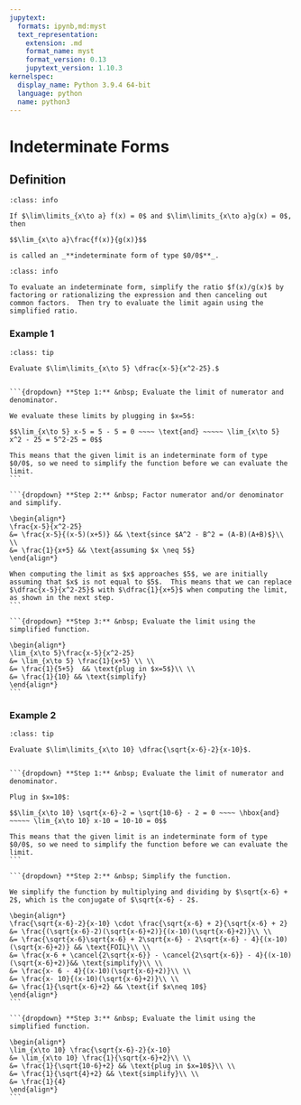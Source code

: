 ```yaml
---
jupytext:
  formats: ipynb,md:myst
  text_representation:
    extension: .md
    format_name: myst
    format_version: 0.13
    jupytext_version: 1.10.3
kernelspec:
  display_name: Python 3.9.4 64-bit
  language: python
  name: python3
---
```

# Indeterminate Forms

## Definition

```{admonition} Definition
:class: info

If $\lim\limits_{x\to a} f(x) = 0$ and $\lim\limits_{x\to a}g(x) = 0$, then 

$$\lim_{x\to a}\frac{f(x)}{g(x)}$$

is called an _**indeterminate form of type $0/0$**_.  
```

```{admonition} How to Evaluate an Indeterminate Form of Type $0/0$
:class: info

To evaluate an indeterminate form, simplify the ratio $f(x)/g(x)$ by factoring or rationalizing the expression and then canceling out common factors.  Then try to evaluate the limit again using the simplified ratio.
```

### Example 1
````{admonition} An indeterminate form involving a rational function
:class: tip

Evaluate $\lim\limits_{x\to 5} \dfrac{x-5}{x^2-25}.$


```{dropdown} **Step 1:** &nbsp; Evaluate the limit of numerator and denominator.

We evaluate these limits by plugging in $x=5$:

$$\lim_{x\to 5} x-5 = 5 - 5 = 0 ~~~~ \text{and} ~~~~~ \lim_{x\to 5} x^2 - 25 = 5^2-25 = 0$$

This means that the given limit is an indeterminate form of type $0/0$, so we need to simplify the function before we can evaluate the limit.
```

```{dropdown} **Step 2:** &nbsp; Factor numerator and/or denominator and simplify.

\begin{align*}
\frac{x-5}{x^2-25}
&= \frac{x-5}{(x-5)(x+5)} && \text{since $A^2 - B^2 = (A-B)(A+B)$}\\ \\
&= \frac{1}{x+5} && \text{assuming $x \neq 5$}
\end{align*}

When computing the limit as $x$ approaches $5$, we are initially assuming that $x$ is not equal to $5$.  This means that we can replace $\dfrac{x-5}{x^2-25}$ with $\dfrac{1}{x+5}$ when computing the limit, as shown in the next step.
```

```{dropdown} **Step 3:** &nbsp; Evaluate the limit using the simplified function.

\begin{align*}
\lim_{x\to 5}\frac{x-5}{x^2-25}
&= \lim_{x\to 5} \frac{1}{x+5} \\ \\
&= \frac{1}{5+5}  && \text{plug in $x=5$}\\ \\
&= \frac{1}{10} && \text{simplify}
\end{align*}
```
````


### Example 2
````{admonition} An indeterminate form involving a square root function
:class: tip

Evaluate $\lim\limits_{x\to 10} \dfrac{\sqrt{x-6}-2}{x-10}$.


```{dropdown} **Step 1:** &nbsp; Evaluate the limit of numerator and denominator.

Plug in $x=10$:

$$\lim_{x\to 10} \sqrt{x-6}-2 = \sqrt{10-6} - 2 = 0 ~~~~ \hbox{and} ~~~~~ \lim_{x\to 10} x-10 = 10-10 = 0$$

This means that the given limit is an indeterminate form of type $0/0$, so we need to simplify the function before we can evaluate the limit.
```

```{dropdown} **Step 2:** &nbsp; Simplify the function.

We simplify the function by multiplying and dividing by $\sqrt{x-6} + 2$, which is the conjugate of $\sqrt{x-6} - 2$.

\begin{align*}
\frac{\sqrt{x-6}-2}{x-10} \cdot \frac{\sqrt{x-6} + 2}{\sqrt{x-6} + 2}
&= \frac{(\sqrt{x-6}-2)(\sqrt{x-6}+2)}{(x-10)(\sqrt{x-6}+2)}\\ \\
&= \frac{\sqrt{x-6}\sqrt{x-6} + 2\sqrt{x-6} - 2\sqrt{x-6} - 4}{(x-10)(\sqrt{x-6}+2)} && \text{FOIL}\\ \\
&= \frac{x-6 + \cancel{2\sqrt{x-6}} - \cancel{2\sqrt{x-6}} - 4}{(x-10)(\sqrt{x-6}+2)}&& \text{simplify}\\ \\
&= \frac{x- 6 - 4}{(x-10)(\sqrt{x-6}+2)}\\ \\
&= \frac{x- 10}{(x-10)(\sqrt{x-6}+2)}\\ \\
&= \frac{1}{\sqrt{x-6}+2} && \text{if $x\neq 10$}
\end{align*}
```

```{dropdown} **Step 3:** &nbsp; Evaluate the limit using the simplified function.

\begin{align*}
\lim_{x\to 10} \frac{\sqrt{x-6}-2}{x-10} 
&= \lim_{x\to 10} \frac{1}{\sqrt{x-6}+2}\\ \\
&= \frac{1}{\sqrt{10-6}+2} && \text{plug in $x=10$}\\ \\
&= \frac{1}{\sqrt{4}+2} && \text{simplify}\\ \\
&= \frac{1}{4}
\end{align*}
```
````
